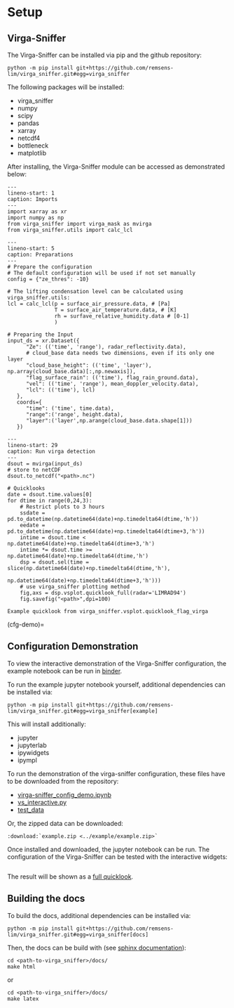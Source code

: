 # Setup
## Virga-Sniffer

The Virga-Sniffer can be installed via pip and the github repository:
```
python -m pip install git+https://github.com/remsens-lim/virga_sniffer.git#egg=virga_sniffer
```
The following packages will be installed: 
 - virga_sniffer
 - numpy
 - scipy
 - pandas
 - xarray
 - netcdf4
 - bottleneck
 - matplotlib

After installing, the Virga-Sniffer module can be accessed as demonstrated below:

```{code-block} python
---
lineno-start: 1
caption: Imports
---
import xarray as xr
import numpy as np
from virga_sniffer import virga_mask as mvirga
from virga_sniffer.utils import calc_lcl
```
```{code-block} python
---
lineno-start: 5
caption: Preparations
---
# Prepare the configuration
# The default configuration will be used if not set manually
config = {"ze_thres": -10}

# The lifting condensation level can be calculated using virga_sniffer.utils:
lcl = calc_lcl(p = surface_air_pressure.data, # [Pa]
               T = surface_air_temperature.data, # [K]
               rh = surfave_relative_humidity.data # [0-1]
               )

# Preparing the Input
input_ds = xr.Dataset({
      "Ze": (('time', 'range'), radar_reflectivity.data),
      # cloud_base data needs two dimensions, even if its only one layer
      "cloud_base_height": (('time', 'layer'), np.array(cloud_base.data)[:,np.newaxis]),
      "flag_surface_rain": (('time'), flag_rain_ground.data),
      "vel": (('time', 'range'), mean_doppler_velocity.data),
      "lcl": (('time'), lcl)
   },
   coords={
      "time": ('time', time.data),
      "range":('range', height.data),
      "layer":('layer',np.arange(cloud_base.data.shape[1]))
   })
```

```{code-block} python
---
lineno-start: 29
caption: Run virga detection
---
dsout = mvirga(input_ds)
# store to netCDF
dsout.to_netcdf("<path>.nc")

# Quicklooks
date = dsout.time.values[0]
for dtime in range(0,24,3):
    # Restrict plots to 3 hours
    ssdate = pd.to_datetime(np.datetime64(date)+np.timedelta64(dtime,'h'))
    eedate = pd.to_datetime(np.datetime64(date)+np.timedelta64(dtime+3,'h'))
    intime = dsout.time < np.datetime64(date)+np.timedelta64(dtime+3,'h')
    intime *= dsout.time >= np.datetime64(date)+np.timedelta64(dtime,'h')
    dsp = dsout.sel(time = slice(np.datetime64(date)+np.timedelta64(dtime,'h'),
                                 np.datetime64(date)+np.timedelta64(dtime+3,'h')))
    # use virga_sniffer plotting method
    fig,axs = dsp.vsplot.quicklook_full(radar='LIMRAD94')
    fig.savefig("<path>",dpi=100)
```
```{figure} ../docs/images/vs_demonstration_maxgap_multilayer.jpg
Example quicklook from virga_sniffer.vsplot.quicklook_flag_virga
```



(cfg-demo)=
## Configuration Demonstration
To view the interactive demonstration of the Virga-Sniffer configuration, the example notebook can be run in
[binder](https://mybinder.org/v2/gh/remsens-lim/virga_sniffer/main?filepath=example/virga-sniffer_config_demo.ipynb).

To run the example jupyter notebook yourself, additional dependencies can be installed via:
```
python -m pip install git+https://github.com/remsens-lim/virga_sniffer.git#egg=virga_sniffer[example]
```
This will install additionally:
 - jupyter
 - jupyterlab
 - ipywidgets
 - ipympl

To run the demonstration of the virga-sniffer configuration, these files have to be downloaded from the repository:
 - [virga-sniffer_config_demo.ipynb](../example/virga-sniffer_config_demo.ipynb)
 - [vs_interactive.py](../example/vs_interactive.py)
 - [test_data](../example/test_data/2020-01-24_00_virga-sniffer_input.nc)
 
Or, the zipped data can be downloaded: 
```{eval-rst} 
:download:`example.zip <../example/example.zip>`
```

Once installed and downloaded, the jupyter notebook can be run. The configuration of the Virga-Sniffer can be tested with the interactive widgets:
```{figure} images/vs-jlab-demo.jpg
```

The result will be shown as a [full quicklook](vsplot).

## Building the docs
To build the docs, additional dependencies can be installed via:
```
python -m pip install git+https://github.com/remsens-lim/virga_sniffer.git#egg=virga_sniffer[docs]
```

Then, the docs can be build with 
(see [sphinx documentation](https://www.sphinx-doc.org/en/master/man/sphinx-build.html)):
```
cd <path-to-virga_sniffer>/docs/
make html
```
or
```
cd <path-to-virga_sniffer>/docs/
make latex
```







